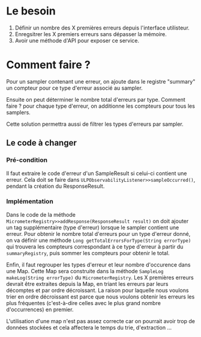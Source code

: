 # Le besoin
1. Définir un nombre des X premières erreurs depuis l'interface utilisteur.
2. Enregsitrer les X premiers erreurs sans dépasser la mémoire.
3. Avoir une méthode d'API pour exposer ce service.

# Comment faire ?
Pour un sampler contenant une erreur, on ajoute dans le registre "summary" un compteur pour ce type d'erreur associé au sampler.

Ensuite on peut déterminer le nombre total d'erreurs par type. Comment faire ? pour chaque type d'erreur, on additionne les compteurs pour tous les samplers.

Cette solution permettra aussi de filtrer les types d'erreurs par sampler.
## Le code à changer
### Pré-condition
Il faut extraire le code d'erreur d'un SampleResult si celui-ci contient une erreur. Cela doit se faire dans ``ULPObservabilityListener>>sampleOccurred()``, pendant la création du ResponseResult.
### Implémentation
Dans le code de la méthode ``MicrometerRegistry>>addResponse(ResponseResult result)`` on doit ajouter un tag supplémentaire (type d'erreur) lorsque le sampler contient une erreur. 
Pour obtenir le nombre total d'erreurs pour un type d'erreur donné, on va définir une méthode ``Long getTotalErrorsForType(String errorType)`` qui trouvera les compteurs correspondant à ce type d'erreur à partir du ``summaryRegistry``, puis sommer les compteurs pour obtenir le total.

Enfin, il faut regrouper les types d'erreur et leur nombre d'occurence dans une Map. Cette Map sera construite dans la méthode ``SampleLog makeLog(String errorType)`` du ``MicrometerRegistry``. Les X premières erreurs devrait être extraites depuis la Map, en triant les erreurs par leurs décomptes et par ordre décroissant. La raison pour laquelle nous voulons trier en ordre décroissant est parce que nous voulons obtenir les erreurs les plus fréquentes (c'est-à-dire celles avec le plus grand nombre d'occurrences) en premier. 

L'utilisation d'une map n'est pas assez correcte car on pourrait avoir trop de données stockées et cela affectera le temps du trie, d'extraction ...

